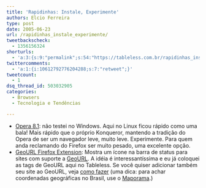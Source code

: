 ```yaml
---
title: 'Rapidinhas: Instale, Experimente'
authors: Elcio Ferreira
type: post
date: 2005-06-23
url: /rapidinhas_instale_experimente/
tweetbackscheck:
  - 1356156324
shorturls:
  - 'a:3:{s:9:"permalink";s:54:"https://tableless.com.br/rapidinhas_instale_experimente";s:7:"tinyurl";s:26:"https://tinyurl.com/45xhbfp";s:4:"isgd";s:19:"https://is.gd/JdfNAC";}'
twittercomments:
  - 'a:1:{i:10612792776204288;s:7:"retweet";}'
tweetcount:
  - 1
dsq_thread_id: 503032905
categories:
  - Browsers
  - Tecnologia e Tendências

---
```

  * [Opera 8.1][1]: não testei no Windows. Aqui no Linux ficou rápido como uma bala! Mais rápido que o próprio Konqueror, mantendo a tradição do Opera de ser um navegador leve, muito leve. Experimente. Para quem anda reclamando do Firefox ser muito pesado, uma excelente opção.
  * [GeoURL Firefox Extension][2]: Mostra um ícone na barra de status para sites com suporte a [GeoURL][3]. A idéia é interessantíssima e eu já coloquei as tags de GeoURL aqui no Tableless. Se você quiser adicionar também seu site ao GeoURL, veja [como fazer][4] (uma dica: para achar coordenadas geográficas no Brasil, use o [Maporama][5].)

 [1]: https://www.opera.com/ "Opera Web Browser"
 [2]: https://addons.mozilla.org/extensions/moreinfo.php?id=530 "GeoURL - Firefox Extension"
 [3]: https://geourl.org/ "The GeoURL ICBM Address Server"
 [4]: https://geourl.org/add.html "Adding yourself to GeoURL"
 [5]: https://www.maporama.com/share/ "Maporama.com"